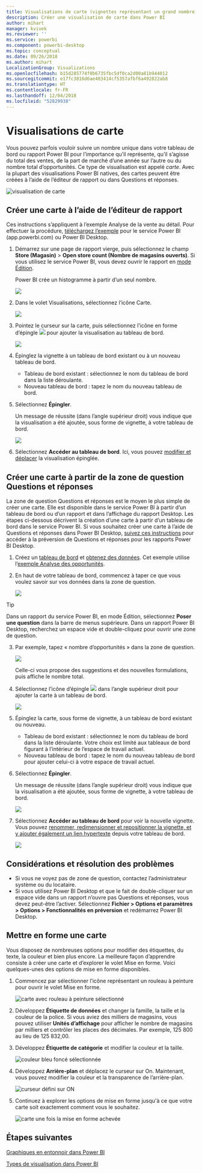 ```yaml
---
title: Visualisations de carte (vignettes représentant un grand nombre)
description: Créer une visualisation de carte dans Power BI
author: mihart
manager: kvivek
ms.reviewer: ''
ms.service: powerbi
ms.component: powerbi-desktop
ms.topic: conceptual
ms.date: 09/26/2018
ms.author: mihart
LocalizationGroup: Visualizations
ms.openlocfilehash: b15d285774f0b6735fbc5df0ca2d00a81b944012
ms.sourcegitcommit: e17fc3816d6ae403414cf5357afbf6a492822ab8
ms.translationtype: HT
ms.contentlocale: fr-FR
ms.lasthandoff: 12/04/2018
ms.locfileid: "52829938"
---
```

# <a name="card-visualizations"></a>Visualisations de carte
Vous pouvez parfois vouloir suivre un nombre unique dans votre tableau de bord ou rapport Power BI pour l’importance qu’il représente, qu’il s’agisse du total des ventes, de la part de marché d’une année sur l’autre ou du nombre total d’opportunités. Ce type de visualisation est appelé *carte*. Avec la plupart des visualisations Power BI natives, des cartes peuvent être créées à l’aide de l’éditeur de rapport ou dans Questions et réponses.

![visualisation de carte](media/power-bi-visualization-card/pbi_opptuntiescard.png)

## <a name="create-a-card-using-the-report-editor"></a>Créer une carte à l’aide de l’éditeur de rapport
Ces instructions s’appliquent à l’exemple Analyse de la vente au détail. Pour effectuer la procédure, [téléchargez l’exemple](../sample-datasets.md) pour le service Power BI (app.powerbi.com) ou Power BI Desktop.   

1. Démarrez sur une page de rapport vierge, puis sélectionnez le champ **Store (Magasin)** \> **Open store count (Nombre de magasins ouverts)**. Si vous utilisez le service Power BI, vous devez ouvrir le rapport en [mode Édition](../service-interact-with-a-report-in-editing-view.md).

    Power BI crée un histogramme à partir d’un seul nombre.

   ![](media/power-bi-visualization-card/pbi_rptnumbertilechart.png)
2. Dans le volet Visualisations, sélectionnez l’icône Carte.

   ![](media/power-bi-visualization-card/power-bi-templates.png)
6. Pointez le curseur sur la carte, puis sélectionnez l’icône en forme d’épingle ![](media/power-bi-visualization-card/pbi_pintile.png) pour ajouter la visualisation au tableau de bord.

   ![](media/power-bi-visualization-card/power-bi-pin-icon.png)
7. Épinglez la vignette à un tableau de bord existant ou à un nouveau tableau de bord.

   * Tableau de bord existant : sélectionnez le nom du tableau de bord dans la liste déroulante.
   * Nouveau tableau de bord : tapez le nom du nouveau tableau de bord.
8. Sélectionnez **Épingler**.

   Un message de réussite (dans l’angle supérieur droit) vous indique que la visualisation a été ajoutée, sous forme de vignette, à votre tableau de bord.

   ![](media/power-bi-visualization-card/power-bi-success2.png)
9. Sélectionnez **Accéder au tableau de bord**. Ici, vous pouvez [modifier et déplacer](../service-dashboard-edit-tile.md) la visualisation épinglée.


## <a name="create-a-card-from-the-qa-question-box"></a>Créer une carte à partir de la zone de question Questions et réponses
La zone de question Questions et réponses est le moyen le plus simple de créer une carte. Elle est disponible dans le service Power BI à partir d’un tableau de bord ou d’un rapport et dans l’affichage du rapport Desktop. Les étapes ci-dessous décrivent la création d’une carte à partir d’un tableau de bord dans le service Power BI. Si vous souhaitez créer une carte à l’aide de Questions et réponses dans Power BI Desktop, [suivez ces instructions](https://powerbi.microsoft.com/en-us/blog/power-bi-desktop-december-feature-summary/#QandA) pour accéder à la préversion de Questions et réponses pour les rapports Power BI Desktop.

1. Créez un [tableau de bord](../service-dashboards.md) et [obtenez des données](../service-get-data.md). Cet exemple utilise l’[exemple Analyse des opportunités](../sample-opportunity-analysis.md).

1. En haut de votre tableau de bord, commencez à taper ce que vous voulez savoir sur vos données dans la zone de question. 

   ![](media/power-bi-visualization-card/power-bi-q-and-a-box.png)

> [!TIP]
> Dans un rapport du service Power BI, en mode Édition, sélectionnez **Poser une question** dans la barre de menus supérieure. Dans un rapport Power BI Desktop, recherchez un espace vide et double-cliquez pour ouvrir une zone de question.

3. Par exemple, tapez « nombre d’opportunités » dans la zone de question.

   ![](media/power-bi-visualization-card/power-bi-q-and-a.png)

   Celle-ci vous propose des suggestions et des nouvelles formulations, puis affiche le nombre total.  
4. Sélectionnez l’icône d’épingle ![](media/power-bi-visualization-card/pbi_pintile.png) dans l’angle supérieur droit pour ajouter la carte à un tableau de bord.

   ![](media/power-bi-visualization-card/power-bi-pin.png)
5. Épinglez la carte, sous forme de vignette, à un tableau de bord existant ou nouveau.

   * Tableau de bord existant : sélectionnez le nom du tableau de bord dans la liste déroulante. Votre choix est limité aux tableaux de bord figurant à l’intérieur de l’espace de travail actuel.
   * Nouveau tableau de bord : tapez le nom du nouveau tableau de bord pour ajouter celui-ci à votre espace de travail actuel.
6. Sélectionnez **Épingler**.

   Un message de réussite (dans l’angle supérieur droit) vous indique que la visualisation a été ajoutée, sous forme de vignette, à votre tableau de bord.  

   ![](media/power-bi-visualization-card/power-bi-success2.png)
7. Sélectionnez **Accéder au tableau de bord** pour voir la nouvelle vignette. Vous pouvez [renommer, redimensionner et repositionner la vignette, et y ajouter également un lien hypertexte](../service-dashboard-edit-tile.md) depuis votre tableau de bord.

   ![](media/power-bi-visualization-card/power-bi-pinned.png)

## <a name="considerations-and-troubleshooting"></a>Considérations et résolution des problèmes
- Si vous ne voyez pas de zone de question, contactez l’administrateur système ou du locataire.    
- Si vous utilisez Power BI Desktop et que le fait de double-cliquer sur un espace vide dans un rapport n’ouvre pas Questions et réponses, vous devez peut-être l’activer.  Sélectionnez **Fichier > Options et paramètres > Options > Fonctionnalités en préversion** et redémarrez Power BI Desktop.

## <a name="format-a-card"></a>Mettre en forme une carte
Vous disposez de nombreuses options pour modifier des étiquettes, du texte, la couleur et bien plus encore. La meilleure façon d’apprendre consiste à créer une carte et d’explorer le volet Mise en forme. Voici quelques-unes des options de mise en forme disponibles. 

1. Commencez par sélectionner l’icône représentant un rouleau à peinture pour ouvrir le volet Mise en forme. 

    ![carte avec rouleau à peinture sélectionné](media/power-bi-visualization-card/power-bi-format-card.png)
2. Développez **Étiquette de données** et changer la famille, la taille et la couleur de la police. Si vous aviez des milliers de magasins, vous pouvez utiliser **Unités d’affichage** pour afficher le nombre de magasins par milliers et contrôler les places des décimales. Par exemple, 125 800 au lieu de 125 832,00.

3.  Développez **Étiquette de catégorie** et modifier la couleur et la taille.

    ![couleur bleu foncé sélectionnée](media/power-bi-visualization-card/power-bi-card-format.png)

4. Développez **Arrière-plan** et déplacez le curseur sur On.  Maintenant, vous pouvez modifier la couleur et la transparence de l’arrière-plan.

    ![curseur défini sur ON](media/power-bi-visualization-card/power-bi-format-color.png)

5. Continuez à explorer les options de mise en forme jusqu'à ce que votre carte soit exactement comment vous le souhaitez. 

    ![carte une fois la mise en forme achevée](media/power-bi-visualization-card/power-bi-formatted.png)

## <a name="next-steps"></a>Étapes suivantes
[Graphiques en entonnoir dans Power BI](power-bi-visualization-combo-chart.md)

[Types de visualisation dans Power BI](power-bi-visualization-types-for-reports-and-q-and-a.md)
